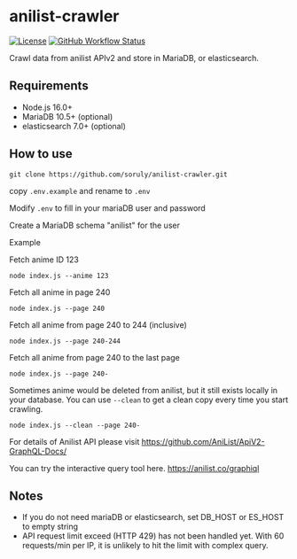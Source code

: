 # anilist-crawler

[![License](https://img.shields.io/github/license/soruly/anilist-crawler.svg?style=flat-square)](https://github.com/soruly/anilist-crawler/blob/master/LICENSE)
[![GitHub Workflow Status](https://img.shields.io/github/workflow/status/soruly/anilist-crawler/Node.js%20CI?style=flat-square)](https://github.com/soruly/anilist-crawler/actions)

Crawl data from anilist APIv2 and store in MariaDB, or elasticsearch.

## Requirements

- Node.js 16.0+
- MariaDB 10.5+ (optional)
- elasticsearch 7.0+ (optional)

## How to use

`git clone https://github.com/soruly/anilist-crawler.git`

copy `.env.example` and rename to `.env`

Modify `.env` to fill in your mariaDB user and password

Create a MariaDB schema "anilist" for the user

Example

Fetch anime ID 123

`node index.js --anime 123`

Fetch all anime in page 240

`node index.js --page 240`

Fetch all anime from page 240 to 244 (inclusive)

`node index.js --page 240-244`

Fetch all anime from page 240 to the last page

`node index.js --page 240-`

Sometimes anime would be deleted from anilist, but it still exists locally in your database. You can use `--clean` to get a clean copy every time you start crawling.

`node index.js --clean --page 240-`

For details of Anilist API please visit https://github.com/AniList/ApiV2-GraphQL-Docs/

You can try the interactive query tool here. https://anilist.co/graphiql

## Notes

- If you do not need mariaDB or elasticsearch, set DB_HOST or ES_HOST to empty string
- API request limit exceed (HTTP 429) has not been handled yet. With 60 requests/min per IP, it is unlikely to hit the limit with complex query.

